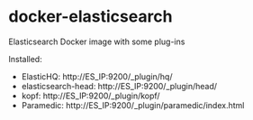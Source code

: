 # docker-elasticsearch
Elasticsearch Docker image with some plug-ins

Installed:
  - ElasticHQ: http://ES_IP:9200/_plugin/hq/
  - elasticsearch-head: http://ES_IP:9200/_plugin/head/
  - kopf: http://ES_IP:9200/_plugin/kopf/
  - Paramedic: http://ES_IP:9200/_plugin/paramedic/index.html
